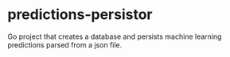# predictions-persistor

Go project that creates a database and persists machine learning predictions parsed from a json file.
